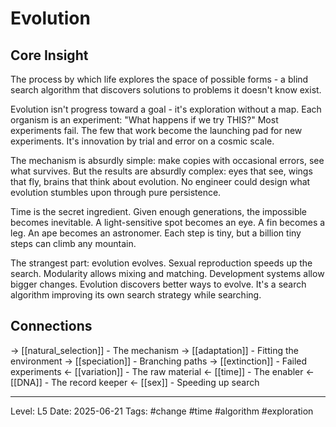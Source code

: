 # Evolution

## Core Insight
The process by which life explores the space of possible forms - a blind search algorithm that discovers solutions to problems it doesn't know exist.

Evolution isn't progress toward a goal - it's exploration without a map. Each organism is an experiment: "What happens if we try THIS?" Most experiments fail. The few that work become the launching pad for new experiments. It's innovation by trial and error on a cosmic scale.

The mechanism is absurdly simple: make copies with occasional errors, see what survives. But the results are absurdly complex: eyes that see, wings that fly, brains that think about evolution. No engineer could design what evolution stumbles upon through pure persistence.

Time is the secret ingredient. Given enough generations, the impossible becomes inevitable. A light-sensitive spot becomes an eye. A fin becomes a leg. An ape becomes an astronomer. Each step is tiny, but a billion tiny steps can climb any mountain.

The strangest part: evolution evolves. Sexual reproduction speeds up the search. Modularity allows mixing and matching. Development systems allow bigger changes. Evolution discovers better ways to evolve. It's a search algorithm improving its own search strategy while searching.

## Connections
→ [[natural_selection]] - The mechanism
→ [[adaptation]] - Fitting the environment
→ [[speciation]] - Branching paths
→ [[extinction]] - Failed experiments
← [[variation]] - The raw material
← [[time]] - The enabler
← [[DNA]] - The record keeper
← [[sex]] - Speeding up search

---
Level: L5
Date: 2025-06-21
Tags: #change #time #algorithm #exploration